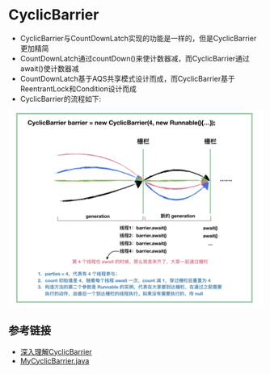 # CyclicBarrier

* CyclicBarrier与CountDownLatch实现的功能是一样的，但是CyclicBarrier更加精简
* CountDownLatch通过countDown()来使计数器减，而CyclicBarrier通过await()使计数器减
* CountDownLatch基于AQS共享模式设计而成，而CyclicBarrier基于ReentrantLock和Condition设计而成
* CyclicBarrier的流程如下:

<div align=center><img src="/assets/cycba.png"></div>

## 参考链接

* [深入理解CyclicBarrier](https://blog.csdn.net/qq_39241239/article/details/87030142)
* [MyCyclicBarrier.java](/src/concurrent/MyCyclicBarrier.java)
